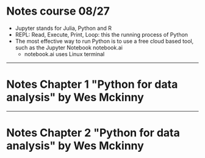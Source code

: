 # Notes course 08/27 #
- Jupyter stands for Julia, Python and R
- REPL: Read, Execute, Print, Loop: this the running process of Python
- The most effective way to run Python is to use a free cloud based tool, such as the Jupyter Notebook notebook.ai
  - notebook.ai uses Linux terminal
---
# Notes Chapter 1 "Python for data analysis" by Wes Mckinny #
---
# Notes Chapter 2 "Python for data analysis" by Wes Mckinny #

